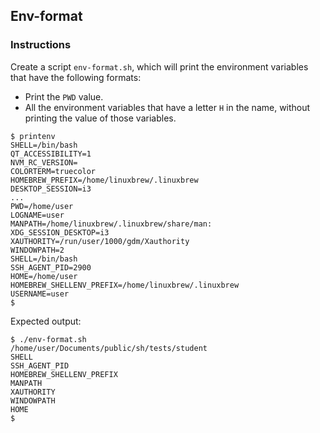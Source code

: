 ## Env-format

### Instructions

Create a script `env-format.sh`, which will print the environment variables that have the following formats:

- Print the `PWD` value.
- All the environment variables that have a letter `H` in the name, without printing the value of those variables.

```console
$ printenv
SHELL=/bin/bash
QT_ACCESSIBILITY=1
NVM_RC_VERSION=
COLORTERM=truecolor
HOMEBREW_PREFIX=/home/linuxbrew/.linuxbrew
DESKTOP_SESSION=i3
...
PWD=/home/user
LOGNAME=user
MANPATH=/home/linuxbrew/.linuxbrew/share/man:
XDG_SESSION_DESKTOP=i3
XAUTHORITY=/run/user/1000/gdm/Xauthority
WINDOWPATH=2
SHELL=/bin/bash
SSH_AGENT_PID=2900
HOME=/home/user
HOMEBREW_SHELLENV_PREFIX=/home/linuxbrew/.linuxbrew
USERNAME=user
$
```

Expected output:

```console
$ ./env-format.sh
/home/user/Documents/public/sh/tests/student
SHELL
SSH_AGENT_PID
HOMEBREW_SHELLENV_PREFIX
MANPATH
XAUTHORITY
WINDOWPATH
HOME
$
```
